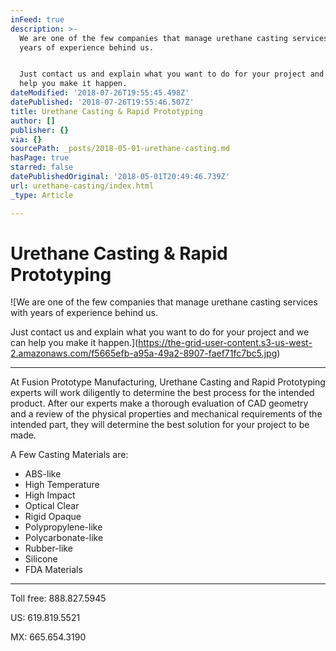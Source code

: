 ```yaml
---
inFeed: true
description: >-
  We are one of the few companies that manage urethane casting services with
  years of experience behind us.


  Just contact us and explain what you want to do for your project and we can
  help you make it happen.
dateModified: '2018-07-26T19:55:45.498Z'
datePublished: '2018-07-26T19:55:46.507Z'
title: Urethane Casting & Rapid Prototyping
author: []
publisher: {}
via: {}
sourcePath: _posts/2018-05-01-urethane-casting.md
hasPage: true
starred: false
datePublishedOriginal: '2018-05-01T20:49:46.739Z'
url: urethane-casting/index.html
_type: Article

---
```

# **Urethane Casting & Rapid Prototyping**
![We are one of the few companies that manage urethane casting services with years of experience behind us.

Just contact us and explain what you want to do for your project and we can help you make it happen.](https://the-grid-user-content.s3-us-west-2.amazonaws.com/f5665efb-a95a-49a2-8907-faef71fc7bc5.jpg)

---

At Fusion Prototype Manufacturing, Urethane Casting and Rapid Prototyping experts will work diligently to determine the best process for the intended product. After our experts make a thorough evaluation of CAD geometry and a review of the physical properties and mechanical requirements of the intended part, they will determine the best solution for your project to be made.

A Few Casting Materials are:

* ABS-like
* High Temperature
* High Impact
* Optical Clear
* Rigid Opaque
* Polypropylene-like
* Polycarbonate-like
* Rubber-like
* Silicone
* FDA Materials

---

Toll free: 888.827.5945

US: 619.819.5521

MX: 665.654.3190